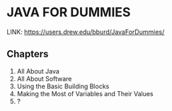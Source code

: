 # JAVA FOR DUMMIES

LINK: https://users.drew.edu/bburd/JavaForDummies/

## Chapters

1. All About Java
2. All About Software
3. Using the Basic Building Blocks
4. Making the Most of Variables and Their Values
5. ?
